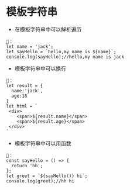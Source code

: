 # 模板字符串
- 在模板字符串中可以解析遍历
```
🌰：
let name = 'jack';
let sayHello = `hello,my name is ${name}`; 
console.log(sayHello);//hello,my name is jack
```
- 模板字符串中可以换行
```
🌰：
let result = {
  name:'jack',
  age:18
}
let html = `
 <div>
    <span>${result.name}</span>
    <span>${result.age}</span>
 </div>
`
```

- 模板字符串中可以用函数
```
🌰：
const sayHello = () => {
  return 'hh';
};
let greet = `${sayHello()} hi`;
console.log(greet);//hh hi
```

